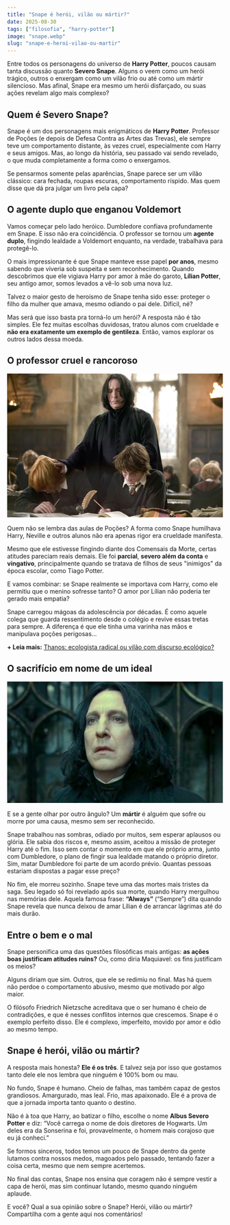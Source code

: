 ```yaml
---
title: "Snape é herói, vilão ou mártir?"
date: 2025-08-30
tags: ["filosofia", "harry-potter"]
image: "snape.webp"
slug: "snape-e-heroi-vilao-ou-martir"
---
```


Entre todos os personagens do universo de **Harry Potter**, poucos causam tanta discussão quanto **Severo Snape**. Alguns o veem como um herói trágico, outros o enxergam como um vilão frio ou até como um mártir silencioso. Mas afinal, Snape era mesmo um herói disfarçado, ou suas ações revelam algo mais complexo?

## Quem é Severo Snape?

Snape é um dos personagens mais enigmáticos de **Harry Potter**. Professor de Poções (e depois de Defesa Contra as Artes das Trevas), ele sempre teve um comportamento distante, às vezes cruel, especialmente com Harry e seus amigos. Mas, ao longo da história, seu passado vai sendo revelado, o que muda completamente a forma como o enxergamos.

Se pensarmos somente pelas aparências, Snape parece ser um vilão clássico: cara fechada, roupas escuras, comportamento ríspido. Mas quem disse que dá pra julgar um livro pela capa?

## O agente duplo que enganou Voldemort

Vamos começar pelo lado heróico. Dumbledore confiava profundamente em Snape. E isso não era coincidência. O professor se tornou um **agente duplo**, fingindo lealdade a Voldemort enquanto, na verdade, trabalhava para protegê-lo.

O mais impressionante é que Snape manteve esse papel **por anos**, mesmo sabendo que viveria sob suspeita e sem reconhecimento. Quando descobrimos que ele vigiava Harry por amor à mãe do garoto, **Lílian Potter**, seu antigo amor, somos levados a vê-lo sob uma nova luz.

Talvez o maior gesto de heroísmo de Snape tenha sido esse: proteger o filho da mulher que amava, mesmo odiando o pai dele. Difícil, né?

Mas será que isso basta pra torná-lo um herói? A resposta não é tão simples. Ele fez muitas escolhas duvidosas, tratou alunos com crueldade e **não era exatamente um exemplo de gentileza**. Então, vamos explorar os outros lados dessa moeda.

## O professor cruel e rancoroso

![severus](severus.webp)

Quem não se lembra das aulas de Poções? A forma como Snape humilhava Harry, Neville e outros alunos não era apenas rigor era crueldade manifesta.

Mesmo que ele estivesse fingindo diante dos Comensais da Morte, certas atitudes pareciam reais demais. Ele foi **parcial**, **severo além da conta** e **vingativo**, principalmente quando se tratava de filhos de seus "inimigos" da época escolar, como Tiago Potter.

E vamos combinar: se Snape realmente se importava com Harry, como ele permitiu que o menino sofresse tanto? O amor por Lílian não poderia ter gerado mais empatia?

Snape carregou mágoas da adolescência por décadas. É como aquele colega que guarda ressentimento desde o colégio e revive essas tretas para sempre. A diferença é que ele tinha uma varinha nas mãos e manipulava poções perigosas...

**+ Leia mais:** [Thanos: ecologista radical ou vilão com discurso ecológico?](https://nerdatico.com.br/thanos-e-um-ecologista-radical-ou-so-vilao-com-um-bom-discurso/)

## O sacrifício em nome de um ideal

![snape](harry-potter-snape.webp)

E se a gente olhar por outro ângulo? Um **mártir** é alguém que sofre ou morre por uma causa, mesmo sem ser reconhecido.

Snape trabalhou nas sombras, odiado por muitos, sem esperar aplausos ou glória. Ele sabia dos riscos e, mesmo assim, aceitou a missão de proteger Harry até o fim. Isso sem contar o momento em que ele próprio arma, junto com Dumbledore, o plano de fingir sua lealdade matando o próprio diretor. Sim, matar Dumbledore foi parte de um acordo prévio. Quantas pessoas estariam dispostas a pagar esse preço?

No fim, ele morreu sozinho. Snape teve uma das mortes mais tristes da saga. Seu legado só foi revelado após sua morte, quando Harry mergulhou nas memórias dele. Aquela famosa frase: **“Always”** (“Sempre”) dita quando Snape revela que nunca deixou de amar Lílian é de arrancar lágrimas até do mais durão.

## Entre o bem e o mal

Snape personifica uma das questões filosóficas mais antigas: **as ações boas justificam atitudes ruins?** Ou, como diria Maquiavel: os fins justificam os meios?

Alguns diriam que sim. Outros, que ele se redimiu no final. Mas há quem não perdoe o comportamento abusivo, mesmo que motivado por algo maior.

O filósofo Friedrich Nietzsche acreditava que o ser humano é cheio de contradições, e que é nesses conflitos internos que crescemos. Snape é o exemplo perfeito disso. Ele é complexo, imperfeito, movido por amor e ódio ao mesmo tempo.

## Snape é herói, vilão ou mártir?

A resposta mais honesta? **Ele é os três**. E talvez seja por isso que gostamos tanto dele ele nos lembra que ninguém é 100% bom ou mau.

No fundo, Snape é humano. Cheio de falhas, mas também capaz de gestos grandiosos. Amargurado, mas leal. Frio, mas apaixonado. Ele é a prova de que a jornada importa tanto quanto o destino.

Não é à toa que Harry, ao batizar o filho, escolhe o nome **Albus Severo Potter** e diz: “Você carrega o nome de dois diretores de Hogwarts. Um deles era da Sonserina e foi, provavelmente, o homem mais corajoso que eu já conheci.”

Se formos sinceros, todos temos um pouco de Snape dentro da gente lutamos contra nossos medos, magoados pelo passado, tentando fazer a coisa certa, mesmo que nem sempre acertemos.

No final das contas, Snape nos ensina que coragem não é sempre vestir a capa de herói, mas sim continuar lutando, mesmo quando ninguém aplaude.

E você? Qual a sua opinião sobre o Snape? Herói, vilão ou mártir? Compartilha com a gente aqui nos comentários!